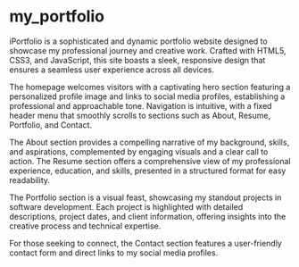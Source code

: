 # my_portfolio

iPortfolio is a sophisticated and dynamic portfolio website designed to showcase my professional journey and creative work. Crafted with HTML5, CSS3, and JavaScript, this site boasts a sleek, responsive design that ensures a seamless user experience across all devices.

The homepage welcomes visitors with a captivating hero section featuring a personalized profile image and links to social media profiles, establishing a professional and approachable tone. Navigation is intuitive, with a fixed header menu that smoothly scrolls to sections such as About, Resume, Portfolio, and Contact.

The About section provides a compelling narrative of my background, skills, and aspirations, complemented by engaging visuals and a clear call to action. The Resume section offers a comprehensive view of my professional experience, education, and skills, presented in a structured format for easy readability.

The Portfolio section is a visual feast, showcasing my standout projects in software development. Each project is highlighted with detailed descriptions, project dates, and client information, offering insights into the creative process and technical expertise.

For those seeking to connect, the Contact section features a user-friendly contact form and direct links to my social media profiles.
